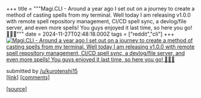 +++
title = """Magi.CLI - Around a year ago I set out on a journey to create a method of casting spells from my terminal. Well today I am releasing v1.0.0 with remote spell repository management, CI/CD spell sync, a devlog/file server, and even more spells! You guys enjoyed it last time, so here you go! 🧙‍♂️✨"""
date = 2024-11-27T02:48:18.000Z
tags = ["reddit","cli"]
+++
[![Magi.CLI - Around a year ago I set out on a journey to create a method of casting spells from my terminal. Well today I am releasing v1.0.0 with remote spell repository management, CI/CD spell sync, a devlog/file server, and even more spells! You guys enjoyed it last time, so here you go! 🧙‍♂️✨](https://external-preview.redd.it/wst1ZeHWrgj6atKvM1ci1_FLpqHhNCHqpw4UCy62Rxs.jpg?width=640&crop=smart&auto=webp&s=1afb2a02cd06e65cfed733a9de8483751bdf3e14 "Magi.CLI - Around a year ago I set out on a journey to create a method of casting spells from my terminal. Well today I am releasing v1.0.0 with remote spell repository management, CI/CD spell sync, a devlog/file server, and even more spells! You guys enjoyed it last time, so here you go! 🧙‍♂️✨")](https://www.reddit.com/r/commandline/comments/1h0u6ks/magicli_around_a_year_ago_i_set_out_on_a_journey/)

submitted by [/u/kurotenshi15](https://www.reddit.com/user/kurotenshi15)  
[\[link\]](https://github.com/bobbyhiddn/Magi.CLI/releases/tag/v1.0.0) [\[comments\]](https://www.reddit.com/r/commandline/comments/1h0u6ks/magicli_around_a_year_ago_i_set_out_on_a_journey/)

[[source]](https://www.reddit.com/r/commandline/comments/1h0u6ks/magicli_around_a_year_ago_i_set_out_on_a_journey/)
